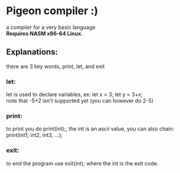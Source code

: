 # Pigeon compiler :)
a compiler for a very basic language
<br><strong>Requires NASM x86-64 Linux.</strong>
## Explanations:
there are 3 key words, print, let, and exit
### let:
let is used to declare variables, ex: let x = 3;
let y = 3+x;
<br> note that -5+2 isn't supported yet (you can however do 2-5)
### print:
to print you do print(int);, the int is an ascii value, you can also chain: <br>
print(int1, int2, int3, ...);
### exit:
to end the program use exit(int); where the int is the exit code.
